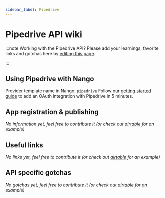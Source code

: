 ```yaml
---
sidebar_label: Pipedrive
---
```

# Pipedrive API wiki

:::note Working with the Pipedrive API?
Please add your learnings, favorite links and gotchas here by [editing this page](https://github.com/nangohq/nango/tree/master/docs/docs/providers/pipedrive.md).

:::

## Using Pipedrive with Nango
Provider template name in Nango: `pipedrive`
Follow our [getting started guide](../reference/guide.md) to add an OAuth integration with Pipedrive in 5 minutes.

## App registration & publishing
*No information yet, feel free to contribute it (or check out [airtable](airtable.md) for an example)*


## Useful links
*No links yet, feel free to contribute it (or check out [airtable](airtable.md) for an example)*

## API specific gotchas
*No gotchas yet, feel free to contribute it (or check out [airtable](airtable.md) for an example)*

